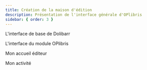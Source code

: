 ```yaml
---
title: Création de la maison d'édition
description: Présentation de l'interface générale d'OPlibris
sidebar: { order: 3 }
---
```


L'interface de base de Dolibarr

L'interface du module OPlibris

Mon accueil éditeur

Mon activité
